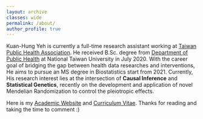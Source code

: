 ```yaml
---
layout: archive
classes: wide
permalink: /about/
author_profile: true
---
```

Kuan-Hung Yeh is currently a full-time research assistant working at [Taiwan Public Health Association](http://www.publichealth.org.tw/english/index.asp). He received B.Sc. degree from [Department of Public Health](http://coph.ntu.edu.tw/web/index/index.jsp?lang=en) at National Taiwan University in July 2020. With the career goal of bridging the gap between health data researches and interventions, He aims to pursue an MS degree in Biostatistics start from 2021. Currently, His research interest lies at the intersection of **Causal Inference** and **Statistical Genetics**, recently on the development and application of novel Mendelian Randomization to control the pleiotropic effects. 

Here is my [Academic Website](https://peterntuph.github.io/) and [Curriculum Vitae](https://peterntuph.github.io/home/CV.pdf). Thanks for reading and taking the time to comment :)
